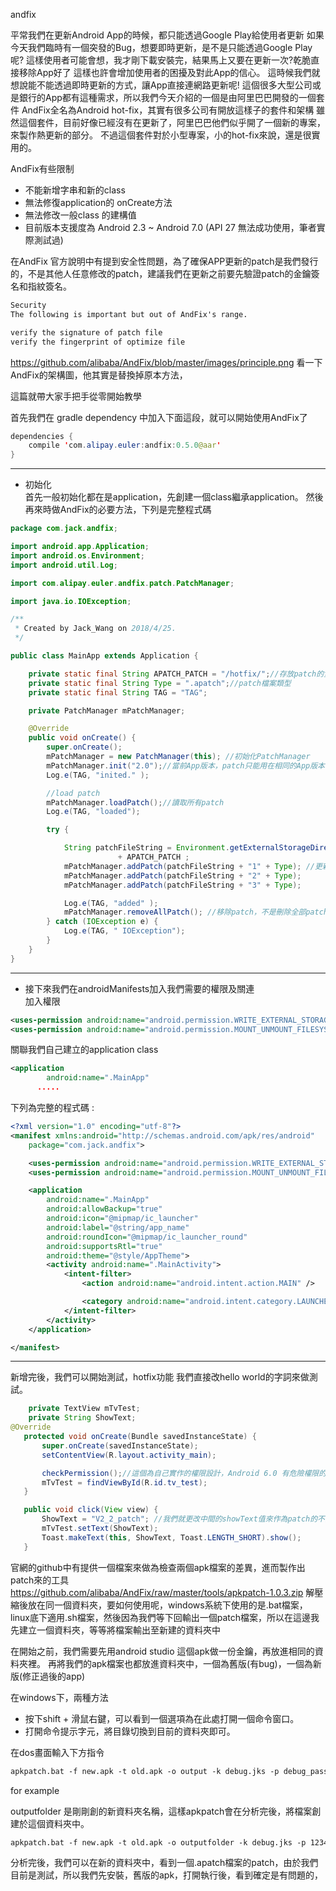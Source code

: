 andfix

平常我們在更新Android App的時候，都只能透過Google Play給使用者更新
如果今天我們臨時有一個突發的Bug，想要即時更新，是不是只能透過Google Play呢?
這樣使用者可能會想，我才剛下載安裝完，結果馬上又要在更新一次?乾脆直接移除App好了
這樣也許會增加使用者的困擾及對此App的信心。
這時候我們就想說能不能透過即時更新的方式，讓App直接連網路更新呢!
這個很多大型公司或是銀行的App都有這種需求，所以我們今天介紹的一個是由阿里巴巴開發的一個套件
AndFix全名為Android hot-fix，其實有很多公司有開放這樣子的套件和架構
雖然這個套件，目前好像已經沒有在更新了，阿里巴巴他們似乎開了一個新的專案，來製作熱更新的部分。
不過這個套件對於小型專案，小的hot-fix來說，還是很實用的。



AndFix有些限制
* 不能新增字串和新的class
* 無法修復application的 onCreate方法
* 無法修改一般class 的建構值
* 目前版本支援度為 Android 2.3 ~ Android 7.0 (API 27 無法成功使用，筆者實際測試過)

在AndFix 官方說明中有提到安全性問題，為了確保APP更新的patch是我們發行的，不是其他人任意修改的patch，建議我們在更新之前要先驗證patch的金鑰簽名和指紋簽名。

```txt
Security
The following is important but out of AndFix's range.

verify the signature of patch file
verify the fingerprint of optimize file
```
https://github.com/alibaba/AndFix/blob/master/images/principle.png
看一下AndFix的架構圖，他其實是替換掉原本方法，

這篇就帶大家手把手從零開始教學

首先我們在 gradle dependency 中加入下面這段，就可以開始使用AndFix了

``` java
dependencies {
	compile 'com.alipay.euler:andfix:0.5.0@aar'
}
```

***
* 初始化     
首先一般初始化都在是application，先創建一個class繼承application。
然後再來時做AndFix的必要方法，下列是完整程式碼

```java
package com.jack.andfix;

import android.app.Application;
import android.os.Environment;
import android.util.Log;

import com.alipay.euler.andfix.patch.PatchManager;

import java.io.IOException;

/**
 * Created by Jack_Wang on 2018/4/25.
 */

public class MainApp extends Application {

    private static final String APATCH_PATCH = "/hotfix/";//存放patch的資料夾
    private static final String Type = ".apatch";//patch檔案類型
    private static final String TAG = "TAG";

    private PatchManager mPatchManager;

    @Override
    public void onCreate() {
        super.onCreate();
        mPatchManager = new PatchManager(this); //初始化PatchManager
        mPatchManager.init("2.0");//當前App版本，patch只能用在相同的App版本
        Log.e(TAG, "inited." );

        //load patch
        mPatchManager.loadPatch();//讀取所有patch
        Log.e(TAG, "loaded");

        try {

            String patchFileString = Environment.getExternalStorageDirectory().getAbsolutePath()
                        + APATCH_PATCH ;
            mPatchManager.addPatch(patchFileString + "1" + Type); //更新App
            mPatchManager.addPatch(patchFileString + "2" + Type);
            mPatchManager.addPatch(patchFileString + "3" + Type);

            Log.e(TAG, "added" );
            mPatchManager.removeAllPatch(); //移除patch，不是刪除全部patch
        } catch (IOException e) {
            Log.e(TAG, " IOException");
        }
    }
}
```

***
* 接下來我們在androidManifests加入我們需要的權限及關連  
加入權限
```xml
<uses-permission android:name="android.permission.WRITE_EXTERNAL_STORAGE" />
<uses-permission android:name="android.permission.MOUNT_UNMOUNT_FILESYSTEMS" />
```
關聯我們自己建立的application class
```xml
<application
        android:name=".MainApp"
      .....
```
下列為完整的程式碼 :

```xml
<?xml version="1.0" encoding="utf-8"?>
<manifest xmlns:android="http://schemas.android.com/apk/res/android"
    package="com.jack.andfix">

    <uses-permission android:name="android.permission.WRITE_EXTERNAL_STORAGE" />
    <uses-permission android:name="android.permission.MOUNT_UNMOUNT_FILESYSTEMS" />

    <application
        android:name=".MainApp"
        android:allowBackup="true"
        android:icon="@mipmap/ic_launcher"
        android:label="@string/app_name"
        android:roundIcon="@mipmap/ic_launcher_round"
        android:supportsRtl="true"
        android:theme="@style/AppTheme">
        <activity android:name=".MainActivity">
            <intent-filter>
                <action android:name="android.intent.action.MAIN" />

                <category android:name="android.intent.category.LAUNCHER" />
            </intent-filter>
        </activity>
    </application>

</manifest>
```

***
新增完後，我們可以開始測試，hotfix功能
我們直接改hello world的字詞來做測試。

```java
    private TextView mTvTest;
    private String ShowText;
@Override
   protected void onCreate(Bundle savedInstanceState) {
       super.onCreate(savedInstanceState);
       setContentView(R.layout.activity_main);

       checkPermission();//這個為自己實作的權限設計，Android 6.0 有危險權限的關係。
       mTvTest = findViewById(R.id.tv_test);
   }

   public void click(View view) {
       ShowText = "V2_2_patch"; //我們就更改中間的showText值來作為patch的不同
       mTvTest.setText(ShowText);
       Toast.makeText(this, ShowText, Toast.LENGTH_SHORT).show();
   }
```

官網的github中有提供一個檔案來做為檢查兩個apk檔案的差異，進而製作出patch來的工具
https://github.com/alibaba/AndFix/raw/master/tools/apkpatch-1.0.3.zip
解壓縮後放在同一個資料夾，要如何使用呢，windows系統下使用的是.bat檔案，linux底下適用.sh檔案，然後因為我們等下回輸出一個patch檔案，所以在這邊我先建立一個資料夾，等等將檔案輸出至新建的資料夾中

在開始之前，我們需要先用android studio 這個apk做一份金鑰，再放進相同的資料夾裡。
再將我們的apk檔案也都放進資料夾中，一個為舊版(有bug)，一個為新版(修正過後的app)

在windows下，兩種方法
* 按下shift + 滑鼠右鍵，可以看到一個選項為在此處打開一個命令窗口。
* 打開命令提示字元，將目錄切換到目前的資料夾即可。    

在dos畫面輸入下方指令

```txt
apkpatch.bat -f new.apk -t old.apk -o output -k debug.jks -p debug_password -a androiddebugkey -e androiddebugkey_password
```
for example

outputfolder 是剛剛創的新資料夾名稱，這樣apkpatch會在分析完後，將檔案創建於這個資料夾中。
```txt
apkpatch.bat -f new.apk -t old.apk -o outputfolder -k debug.jks -p 123456 -a androidKey -e 123456
```

分析完後，我們可以在新的資料夾中，看到一個.apatch檔案的patch，由於我們目前是測試，所以我們先安裝，舊版的apk，打開執行後，看到確定是有問題的，
